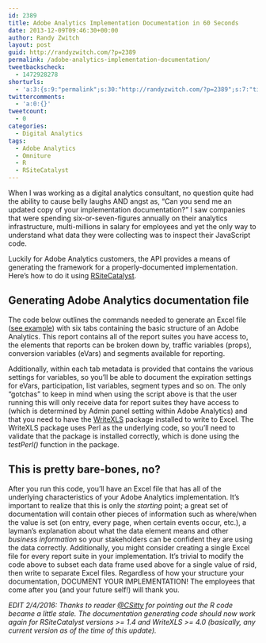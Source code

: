 ```yaml
---
id: 2389
title: Adobe Analytics Implementation Documentation in 60 Seconds
date: 2013-12-09T09:46:30+00:00
author: Randy Zwitch
layout: post
guid: http://randyzwitch.com/?p=2389
permalink: /adobe-analytics-implementation-documentation/
tweetbackscheck:
  - 1472928278
shorturls:
  - 'a:3:{s:9:"permalink";s:30:"http://randyzwitch.com/?p=2389";s:7:"tinyurl";s:26:"http://tinyurl.com/n4wxt7l";s:4:"isgd";s:19:"http://is.gd/M4p8qy";}'
twittercomments:
  - 'a:0:{}'
tweetcount:
  - 0
categories:
  - Digital Analytics
tags:
  - Adobe Analytics
  - Omniture
  - R
  - RSiteCatalyst
---
```

When I was working as a digital analytics consultant, no question quite had the ability to cause belly laughs AND angst as, &#8220;Can you send me an updated copy of your implementation documentation?&#8221; I saw companies that were spending six-or-seven-figures annually on their analytics infrastructure, multi-millions in salary for employees and yet the only way to understand what data they were collecting was to inspect their JavaScript code.

Luckily for Adobe Analytics customers, the API provides a means of generating the framework for a properly-documented implementation. Here&#8217;s how to do it using <a title="RSiteCatalyst CRAN" href="http://cran.r-project.org/web/packages/RSiteCatalyst/index.html" target="_blank">RSiteCatalyst</a>.

<!--more-->

## Generating Adobe Analytics documentation file

The code below outlines the commands needed to generate an Excel file (<a title="Example Excel file Adobe Analytics Documentation" href="http://randyzwitch.com/wp-content/uploads/2013/12/adobe_analytics_implementation_doc.xlsx" target="_blank">see example</a>) with six tabs containing the basic structure of an Adobe Analytics. This report contains all of the report suites you have access to, the elements that reports can be broken down by, traffic variables (props), conversion variables (eVars) and segments available for reporting.

Additionally, within each tab metadata is provided that contains the various settings for variables, so you&#8217;ll be able to document the expiration settings for eVars, participation, list variables, segment types and so on. The only &#8220;gotchas&#8221; to keep in mind when using the script above is that the user running this will only receive data for report suites they have access to (which is determined by Admin panel setting within Adobe Analytics) and that you need to have the <a title="WriteXLS" href="http://cran.r-project.org/web/packages/WriteXLS/index.html" target="_blank">WriteXLS</a> package installed to write to Excel. The WriteXLS package uses Perl as the underlying code, so you&#8217;ll need to validate that the package is installed correctly, which is done using the _testPerl()_ function in the package.


  


## This is pretty bare-bones, no?

After you run this code, you&#8217;ll have an Excel file that has all of the underlying characteristics of your Adobe Analytics implementation. It&#8217;s important to realize that this is only the _starting_ point; a great set of documentation will contain other pieces of information such as where/when the value is set (on entry, every page, when certain events occur, etc.), a layman&#8217;s explanation about what the data element means and other _business information_ so your stakeholders can be confident they are using the data correctly. Additionally, you might consider creating a single Excel file for every report suite in your implementation. It&#8217;s trivial to modify the code above to subset each data frame used above for a single value of rsid, then write to separate Excel files. Regardless of how your structure your documentation, DOCUMENT YOUR IMPLEMENTATION! The employees that come after you (and your future self!) will thank you.

_EDIT 2/4/2016: Thanks to reader <a href="https://twitter.com/CSitty" target="_blank">@CSitty</a> for pointing out the R code became a little stale. The documentation generating code should now work again for RSiteCatalyst versions >= 1.4 and WriteXLS >= 4.0 (basically, any current version as of the time of this update)._